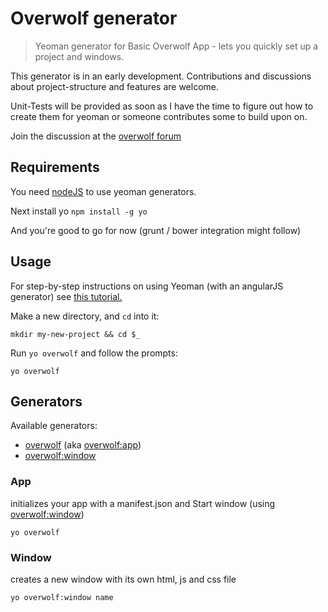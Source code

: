 # Overwolf generator

> Yeoman generator for Basic Overwolf App - lets you quickly set up a project and windows.

This generator is in an early development. 
Contributions and discussions about project-structure and features are welcome.

Unit-Tests will be provided as soon as I have the time to figure out how to create them for yeoman 
or someone contributes some to build upon on.

Join the discussion at the [overwolf forum](http://forums.overwolf.com/index.php?/topic/6516-yeoman-generator-overwolf/)

## Requirements

You need [nodeJS](https://nodejs.org/en/) to use yeoman generators.

Next install yo
``` npm install -g yo ```

And you're good to go for now (grunt / bower integration might follow)

## Usage
For step-by-step instructions on using Yeoman (with an angularJS generator) see [this tutorial.](http://yeoman.io/codelab/)

Make a new directory, and `cd` into it:
```
mkdir my-new-project && cd $_
```

Run `yo overwolf` and follow the prompts:
```
yo overwolf
```

## Generators

Available generators:

* [overwolf](#app) (aka [overwolf:app](#app))
* [overwolf:window](#window)

### App
initializes your app with a manifest.json and Start window (using [overwolf:window](#window))
```
yo overwolf
```

### Window
creates a new window with its own html, js and css file
```
yo overwolf:window name
```
